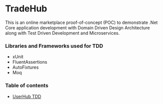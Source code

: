 # TradeHub
This is an online marketplace proof-of-concept (POC) to demonstrate .Net Core application development with Domain Driven Design Architecture along with Test Driven Development and Microservices. 

### Libraries and Frameworks used for TDD
* xUnit
* FluentAssertions
* AutoFixtures
* Moq

### Table of contents
* [UserHub TDD](https://github.com/kool7/TradeHub/blob/main/UserHubTests.md)